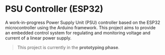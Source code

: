 # PSU Controller (ESP32)

A work-in-progress Power Supply Unit (PSU) controller based on the ESP32 microcontroller using the Arduino framework. This project aims to provide an embedded control system for regulating and monitoring voltage and current of a linear power supply.

> This project is currently in the **prototyping phase**.
